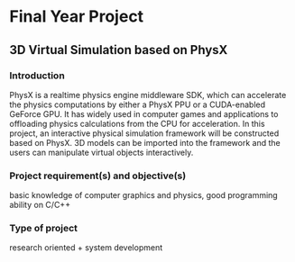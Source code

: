 # Final Year Project
## 3D Virtual Simulation based on PhysX

### Introduction
PhysX is a realtime physics engine middleware SDK, which can accelerate the physics computations by either a PhysX PPU or a CUDA-enabled GeForce GPU. It has widely used in computer games and applications to offloading physics calculations from the CPU for acceleration. In this project, an interactive physical simulation framework will be constructed based on PhysX. 3D models can be imported into the framework and the users can manipulate virtual objects interactively.

### Project requirement(s) and objective(s)
basic knowledge of computer graphics and physics, good programming ability on C/C++

### Type of project
research oriented + system development